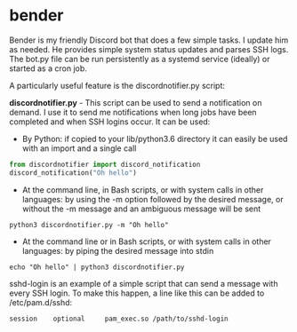 # bender
Bender is my friendly Discord bot that does a few simple tasks. I update him as needed. He provides simple system status updates and parses SSH logs. The bot.py file can be run persistently as a systemd service (ideally) or started as a cron job.

A particularly useful feature is the discordnotifier.py script:

**discordnotifier.py** - This script can be used to send a notification on demand. I use it to send me notifications when long jobs have been completed and when SSH logins occur. It can be used:
* By Python: if copied to your lib/python3.6 directory it can easily be used with an import and a single call
```python
from discordnotifier import discord_notification
discord_notification("Oh hello")
```
* At the command line, in Bash scripts, or with system calls in other languages: by using the -m option followed by the desired message, or without the -m message and an ambiguous message will be sent
```
python3 discordnotifier.py -m "Oh hello"
```
* At the command line or in Bash scripts, or with system calls in other languages: by piping the desired message into stdin
```
echo "Oh hello" | python3 discordnotifier.py
```
sshd-login is an example of a simple script that can send a message with every SSH login. To make this happen, a line like this can be added to /etc/pam.d/sshd:
```
session    optional     pam_exec.so /path/to/sshd-login
```
